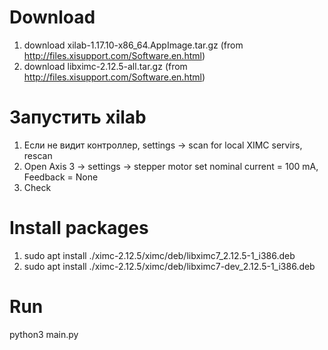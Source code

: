 # Download 
1. download xilab-1.17.10-x86_64.AppImage.tar.gz (from http://files.xisupport.com/Software.en.html)
2. download libximc-2.12.5-all.tar.gz (from http://files.xisupport.com/Software.en.html)

# Запустить xilab 
1. Если не видит контроллер, settings -> scan for local XIMC servirs, rescan
2. Open Axis 3 -> settings -> stepper motor set nominal current = 100 mA, Feedback = None
3. Check 

# Install packages
1. sudo apt install ./ximc-2.12.5/ximc/deb/libximc7_2.12.5-1_i386.deb
2. sudo apt install ./ximc-2.12.5/ximc/deb/libximc7-dev_2.12.5-1_i386.deb

# Run
python3 main.py


